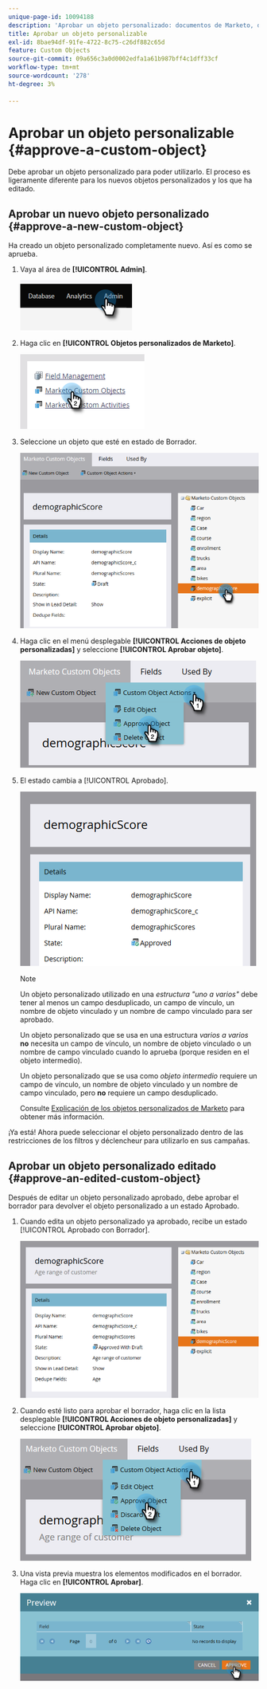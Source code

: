 ```yaml
---
unique-page-id: 10094188
description: 'Aprobar un objeto personalizado: documentos de Marketo, documentación del producto'
title: Aprobar un objeto personalizable
exl-id: 8bae94df-91fe-4722-8c75-c26df882c65d
feature: Custom Objects
source-git-commit: 09a656c3a0d0002edfa1a61b987bff4c1dff33cf
workflow-type: tm+mt
source-wordcount: '278'
ht-degree: 3%

---
```


# Aprobar un objeto personalizable {#approve-a-custom-object}

Debe aprobar un objeto personalizado para poder utilizarlo. El proceso es ligeramente diferente para los nuevos objetos personalizados y los que ha editado.

## Aprobar un nuevo objeto personalizado {#approve-a-new-custom-object}

Ha creado un objeto personalizado completamente nuevo. Así es como se aprueba.

1. Vaya al área de **[!UICONTROL Admin]**.

   ![](assets/approve-a-custom-object-1.png)

1. Haga clic en **[!UICONTROL Objetos personalizados de Marketo]**.

   ![](assets/approve-a-custom-object-2.png)

1. Seleccione un objeto que esté en estado de Borrador.

   ![](assets/approve-a-custom-object-3.png)

1. Haga clic en el menú desplegable **[!UICONTROL Acciones de objeto personalizadas]** y seleccione **[!UICONTROL Aprobar objeto]**.

   ![](assets/approve-a-custom-object-4.png)

1. El estado cambia a [!UICONTROL Aprobado].

   ![](assets/approve-a-custom-object-5.png)

   >[!NOTE]
   >
   >Un objeto personalizado utilizado en una _estructura &quot;uno a varios&quot;_ debe tener al menos un campo desduplicado, un campo de vínculo, un nombre de objeto vinculado y un nombre de campo vinculado para ser aprobado.
   >
   >Un objeto personalizado que se usa en una estructura _varios a varios_ **no** necesita un campo de vínculo, un nombre de objeto vinculado o un nombre de campo vinculado cuando lo aprueba (porque residen en el objeto intermedio).
   >
   >Un objeto personalizado que se usa como _objeto intermedio_ requiere un campo de vínculo, un nombre de objeto vinculado y un nombre de campo vinculado, pero **no** requiere un campo desduplicado.
   >
   >Consulte [Explicación de los objetos personalizados de Marketo](/help/marketo/product-docs/administration/marketo-custom-objects/understanding-marketo-custom-objects.md) para obtener más información.

¡Ya está! Ahora puede seleccionar el objeto personalizado dentro de las restricciones de los filtros y déclencheur para utilizarlo en sus campañas.

## Aprobar un objeto personalizado editado {#approve-an-edited-custom-object}

Después de editar un objeto personalizado aprobado, debe aprobar el borrador para devolver el objeto personalizado a un estado Aprobado.

1. Cuando edita un objeto personalizado ya aprobado, recibe un estado [!UICONTROL Aprobado con Borrador].

   ![](assets/approve-a-custom-object-6.png)

1. Cuando esté listo para aprobar el borrador, haga clic en la lista desplegable **[!UICONTROL Acciones de objeto personalizadas]** y seleccione **[!UICONTROL Aprobar objeto]**.

   ![](assets/approve-a-custom-object-7.png)

1. Una vista previa muestra los elementos modificados en el borrador. Haga clic en **[!UICONTROL Aprobar]**.

   ![](assets/approve-a-custom-object-8.png)

